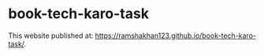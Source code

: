 # book-tech-karo-task
This website published at:  https://ramshakhan123.github.io/book-tech-karo-task/.
